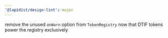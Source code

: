 ```yaml
---
'@lapidist/design-lint': major
---
```


remove the unused `onWarn` option from `TokenRegistry` now that DTIF tokens power the registry exclusively
